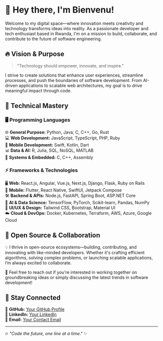 <!-- 🌌 Welcome to the Digital Universe of Bienvenu 🚀 -->

# 👋 Hey there, I'm Bienvenu!  

Welcome to my digital space—where innovation meets creativity and technology transforms ideas into reality. As a passionate developer and tech enthusiast based in Rwanda, I'm on a mission to build, collaborate, and contribute to the future of software engineering.  

## 🔥 Vision & Purpose  

> "Technology should empower, innovate, and inspire."  

I strive to create solutions that enhance user experiences, streamline processes, and push the boundaries of software development. From AI-driven applications to scalable web architectures, my goal is to drive meaningful impact through code.  

## 🚀 Technical Mastery  

### 🖥️ **Programming Languages**  
🌐 **General Purpose:** Python, Java, C, C++, Go, Rust  
💻 **Web Development:** JavaScript, TypeScript, PHP, Ruby  
📱 **Mobile Development:** Swift, Kotlin, Dart  
📊 **Data & AI:** R, Julia, SQL, NoSQL, MATLAB  
🔧 **Systems & Embedded:** C, C++, Assembly  

### ⚡ **Frameworks & Technologies**  
🖥️ **Web:** React.js, Angular, Vue.js, Next.js, Django, Flask, Ruby on Rails  
📱 **Mobile:** Flutter, React Native, SwiftUI, Jetpack Compose  
🛠️ **Backend & APIs:** Node.js, FastAPI, Spring Boot, ASP.NET Core  
🤖 **AI & Data Science:** TensorFlow, PyTorch, Scikit-learn, Pandas, NumPy  
🎨 **UI/UX & Design:** Tailwind CSS, Bootstrap, Material UI  
☁️ **Cloud & DevOps:** Docker, Kubernetes, Terraform, AWS, Azure, Google Cloud  

## 🌌 Open Source & Collaboration  

💡 I thrive in open-source ecosystems—building, contributing, and innovating with like-minded developers. Whether it's crafting efficient algorithms, solving complex problems, or launching scalable applications, I’m always excited to collaborate.  

📢 Feel free to reach out if you’re interested in working together on groundbreaking ideas or simply discussing the latest trends in software development!  

## 📡 Stay Connected  

🔗 **GitHub:** [Your GitHub Profile](https://github.com/Bien-venu)  
💼 **LinkedIn:** [Your LinkedIn](www.linkedin.com/in/isbienvenu)  
📧 **Email:** [Your Contact Email](mailto:isbienvenu3@gmail.com)  

---
🔥 _"Code the future, one line at a time."_ ✨  
